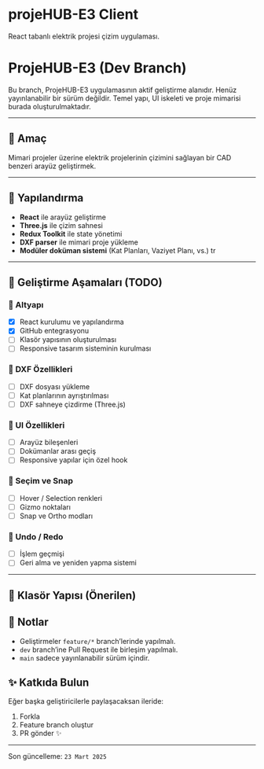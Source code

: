 # projeHUB-E3 Client

React tabanlı elektrik projesi çizim uygulaması.
# ProjeHUB-E3 (Dev Branch)

Bu branch, ProjeHUB-E3 uygulamasının aktif geliştirme alanıdır. Henüz yayınlanabilir bir sürüm değildir. Temel yapı, UI iskeleti ve proje mimarisi burada oluşturulmaktadır.

---

## 🚀 Amaç

Mimari projeler üzerine elektrik projelerinin çizimini sağlayan bir CAD benzeri arayüz geliştirmek.

---

## 🧱 Yapılandırma

- **React** ile arayüz geliştirme
- **Three.js** ile çizim sahnesi
- **Redux Toolkit** ile state yönetimi
- **DXF parser** ile mimari proje yükleme
- **Modüler doküman sistemi** (Kat Planları, Vaziyet Planı, vs.)
tr
---

## 🧩 Geliştirme Aşamaları (TODO)

### 🔹 Altyapı
- [x] React kurulumu ve yapılandırma
- [x] GitHub entegrasyonu
- [ ] Klasör yapısının oluşturulması
- [ ] Responsive tasarım sisteminin kurulması

### 🔹 DXF Özellikleri
- [ ] DXF dosyası yükleme
- [ ] Kat planlarının ayrıştırılması
- [ ] DXF sahneye çizdirme (Three.js)

### 🔹 UI Özellikleri
- [ ] Arayüz bileşenleri
- [ ] Dokümanlar arası geçiş
- [ ] Responsive yapılar için özel hook

### 🔹 Seçim ve Snap
- [ ] Hover / Selection renkleri
- [ ] Gizmo noktaları
- [ ] Snap ve Ortho modları

### 🔹 Undo / Redo
- [ ] İşlem geçmişi
- [ ] Geri alma ve yeniden yapma sistemi

---

## 📂 Klasör Yapısı (Önerilen)


## 📌 Notlar

- Geliştirmeler `feature/*` branch’lerinde yapılmalı.
- `dev` branch’ine Pull Request ile birleşim yapılmalı.
- `main` sadece yayınlanabilir sürüm içindir.
## ✨ Katkıda Bulun

Eğer başka geliştiricilerle paylaşacaksan ileride:

1. Forkla
2. Feature branch oluştur
3. PR gönder ✨

---

Son güncelleme: `23 Mart 2025`
 